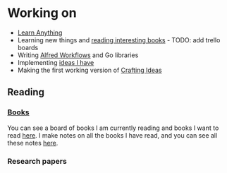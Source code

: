 # Working on
- [Learn Anything](../projects/learn-anything.md)
- Learning new things and [reading interesting books](../books/Books.md) - TODO: add trello boards
- Writing [Alfred Workflows](https://github.com/learn-anything/alfred-workflows) and Go libraries
- Implementing [ideas I have](./Ideas.md)
- Making the first working version of [Crafting Ideas](../projects/crafting-ideas.md)

## Reading 
### [Books](https://trello.com/b/MOrnm2aN)
You can see a board of books I am currently reading and books I want to read [here](https://trello.com/b/MOrnm2aN). I make notes on all the books I have read, and you can see all these notes [here](../books/Books.md).

### Research papers


